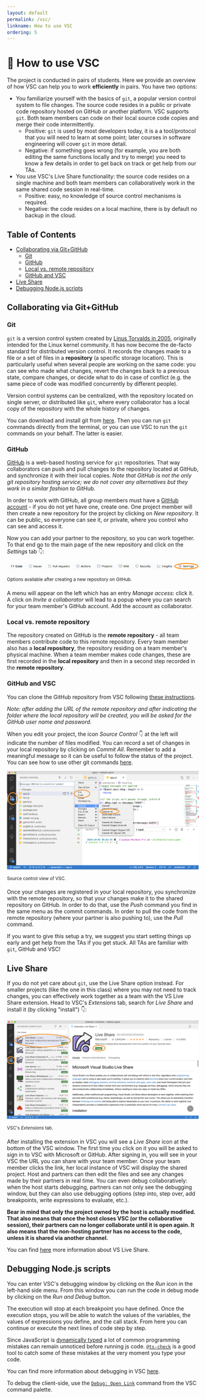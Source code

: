 ```yaml
---
layout: default
permalink: /vsc/
linkname: How to use VSC
ordering: 5
---
```


# :bug: How to use VSC <!-- omit in toc -->

The project is conducted in pairs of students. Here we provide an overview of how VSC can help you to work **efficiently** in pairs. You have two options:

- You familiarize yourself with the basics of `git`, a popular version control system to file changes. The source code resides in a public or private code repository hosted on GitHub or another platform. VSC supports `git`. Both team members can code on their local source code copies and merge their code intermittently.
  - Positive: `git` is used by most developers today, it is a a tool/protocol that you will need to learn at some point; later courses in software engineering will cover `git` in more detail. 
  - Negative: if something goes wrong (for example, you are both editing the same functions locally and try to merge) you need to know a few details in order to get back on track or get help from our TAs.
- You use VSC's Live Share functionality: the source code resides on a single machine and both team members can collaboratively work in the same shared code session in real-time. 
  - Positive: easy, no knowledge of source control mechanisms is required. 
  - Negative: the code resides on a local machine, there is by default no backup in the cloud.

## Table of Contents <!-- omit in toc -->
- [Collaborating via Git+GitHub](#collaborating-via-gitgithub)
  - [Git](#git)
  - [GitHub](#github)
  - [Local vs. remote repository](#local-vs-remote-repository)
  - [GitHub and VSC](#github-and-vsc)
- [Live Share](#live-share)
- [Debugging Node.js scripts](#debugging-nodejs-scripts)

## Collaborating via Git+GitHub

### Git

`git` is a version control system created by [Linus Torvalds in 2005](https://www.linuxfoundation.org/blog/2015/04/10-years-of-git-an-interview-with-git-creator-linus-torvalds/), originally intended for the Linux kernel community. It has now become the de-facto standard for distributed version control. It records the changes made to a file or a set of files in a **repository** (a specific storage location). This is particularly useful when several people are working on the same code: you can see who made what changes, revert the changes back to a previous state, compare changes, or decide what to do in case of conflict (e.g. the same piece of code was modified concurrently by different people).

Version control systems can be centralized, with the repository located on single server, or distributed like `git`, where every collaborator has a local copy of the repository with the whole history of changes.

You can download and install git from [here](https://git-scm.com/downloads). Then you can run `git` commands directly from the terminal, or you can use VSC to run the `git` commands on your behalf. The latter is easier.


### GitHub

[GitHub](https://github.com/) is a web-based hosting service for `git` repositories. That way collaborators can push and pull changes to the repository located at GitHub, and synchronize it with their local copies. *Note that GitHub is not the only git repository hosting service; we do not cover any alternatives but they work in a similar fashion to GitHub.*

In order to work with GitHub, all group members must have a [GitHub account](https://github.com) - if you do not yet have one, create one. One project member will then create a new repository for the project by clicking on *New repository*. It can be public, so everyone can see it, or private, where you control who can see and access it.

Now you can add your partner to the repository, so you can work together. To that end go to the main page of the new repository and click on the *Settings* tab :point_down::

![VSC GitHub settings](../img/VSC-github-settings.png)

<sup>Options available after creating a new repository on GitHub.</sup>

A menu will appear on the left which has an entry *Manage access*: click it. A click on *Invite a collaborator* will lead to a popup where you can search for your team member's GitHub account. Add the account as collaborator.

### Local vs. remote repository

The repository created on GitHub is the **remote repository** - all team members contribute code to this remote repository. Every team member also has a **local repository**, the repository residing on a team member's physical machine. When a team member makes code changes, these are first recorded in the **local repository** and then in a second step recorded in the **remote repository**.

### GitHub and VSC

You can clone the GitHub repository from VSC following [these instructions](https://code.visualstudio.com/docs/editor/versioncontrol#_cloning-a-repository).

_Note: after adding the URL of the remote repository and after indicating the folder where the local repository will be created, you will be asked for the GitHub user name and password._

When you edit your project, the icon *Source Control* :point_down: at the left will indicate the number of files modified. You can record a set of changes in your local repository by clicking on *Commit All*. Remember to add a meaningful message so it can be useful to follow the status of the project. You can see how to use other git commands [here](https://git-scm.com/docs).

![VSC source](../img/VSC-source.png)

<sup>Source control view of VSC.</sup>

Once your changes are registered in your local repository, you synchronize with the remote repository, so that your changes make it to the shared repository on GitHub. In order to do that, use the *Push* command you find in the same menu as the commit commands. In order to pull the code from the remote repository (where your partner is also pushing to), use the *Pull* command.

If you want to give this setup a try, we suggest you start setting things up early and get help from the TAs if you get stuck. All TAs are familiar with `git`, GitHub and VSC!

## Live Share

If you do not yet care about `git`, use the Live Share option instead. For smaller projects (like the one in this class) where you may not need to track changes, you can effectively work together as a team with the VS Live Share extension. Head to VSC's *Extensions* tab, search for *Live Share* and install it (by clicking "install") :point_down::

![Liveshare](../img/VSC-liveshare-install.png)

<sup>VSC's *Extensions* tab.</sup>

After installing the extension in VSC you will see a *Live Share* icon at the bottom of the VSC window. The first time you click on it you will be asked to sign in to VSC with Microsoft or GitHub. After signing in, you will see in your VSC the URL you can share with your team member. Once your team member clicks the link, her local instance of VSC will display the shared project. Host and partners can then edit the files and see any changes made by their partners in real time. You can even debug collaboratively: when the host starts debugging, partners can not only see the debugging window, but they can also use debugging options (step into, step over, add breakpoints, write expressions to evaluate, etc.).

**Bear in mind that only the project owned by the host is actually modified. That also means that once the host closes VSC (or the collaborative session), their partners can no longer collaborate until it is open again. It also means that the non-hosting partner has no access to the code, unless it is shared via another channel.**

You can find [here](https://marketplace.visualstudio.com/items?itemName=MS-vsliveshare.vsliveshare) more information about VS Live Share.

## Debugging Node.js scripts

You can enter VSC's debugging window by clicking on the *Run* icon in the left-hand side menu. From this window you can run the code in debug mode by clicking on the *Run and Debug* button.

The execution will stop at each breakpoint you have defined. Once the execution stops, you will be able to watch the values of the variables, the values of expressions you define, and the call stack. From here you can continue or execute the next lines of code step by step.

Since JavaScript is [dynamically typed](https://developer.mozilla.org/en-US/docs/Glossary/Dynamic_typing) a lot of common programming mistakes can remain unnoticed before running js code. [`@ts-check`](https://code.visualstudio.com/docs/nodejs/working-with-javascript#_type-checking-javascript) is a good tool to catch some of these mistakes at the very moment you type your code.

You can find more information about debugging in VSC [here](https://code.visualstudio.com/docs/editor/debugging).

To debug the client-side, use the [`Debug: Open Link`](https://code.visualstudio.com/updates/v1_48#_debug-open-link-command) command from the VSC command palette.
